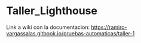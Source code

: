 # Taller_Lighthouse

Link a wiki con la documentacion: https://ramiro-vargassalas.gitbook.io/pruebas-automaticas/taller-1
